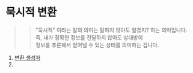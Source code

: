 # 묵시적 변환

>> "묵시적" 이라는 말의 의미는 말하지 않아도 알겠지? 하는 의미입니다.  
>> 즉, 내가 정확한 정보를 전달하지 않아도 상대방이  
>> 정보를 추론해서 얻어낼 수 있는 상태를 의미하는 겁니다.  

  1. [변환 생성자](https://github.com/Nighthom/Files/tree/main/Study/C++/%EB%AC%B5%EC%8B%9C%EC%A0%81%20%EB%B3%80%ED%99%98/%EB%B3%80%ED%99%98%20%EC%83%9D%EC%84%B1%EC%9E%90)
  2. 
